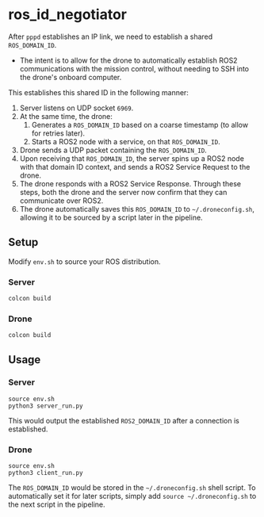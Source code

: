 # ros_id_negotiator

After `pppd` establishes an IP link, we need to establish a shared `ROS_DOMAIN_ID`. 
- The intent is to allow for the drone to automatically establish ROS2 communications with the mission control, without needing to SSH into the drone's onboard computer.

This establishes this shared ID in the following manner:
1. Server listens on UDP socket `6969`. 
2. At the same time, the drone:
    1. Generates a `ROS_DOMAIN_ID` based on a coarse timestamp (to allow for retries later).
    2. Starts a ROS2 node with a service, on that `ROS_DOMAIN_ID`.
2. Drone sends a UDP packet containing the `ROS_DOMAIN_ID`.
3. Upon receiving that `ROS_DOMAIN_ID`, the server spins up a ROS2 node with that domain ID context, and sends a ROS2 Service Request to the drone.
4. The drone responds with a ROS2 Service Response. Through these steps, both the drone and the server now confirm that they can communicate over ROS2.
5. The drone automatically saves this `ROS_DOMAIN_ID` to `~/.droneconfig.sh`, allowing it to be sourced by a script later in the pipeline.

## Setup
Modify `env.sh` to source your ROS distribution.

### Server
```bash
colcon build
```

### Drone
```bash
colcon build
```

## Usage
### Server
```
source env.sh
python3 server_run.py
```

This would output the established `ROS2_DOMAIN_ID` after a connection is established.

### Drone
```
source env.sh
python3 client_run.py
```

The `ROS_DOMAIN_ID` would be stored in the `~/.droneconfig.sh` shell script. To automatically set it for later scripts, simply add `source ~/.droneconfig.sh` to the next script in the pipeline.